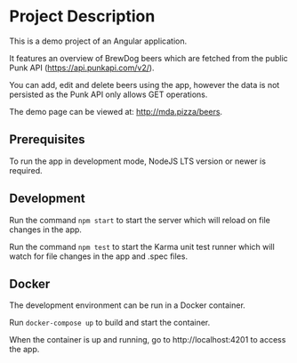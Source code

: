 # Project Description
This is a demo project of an Angular application.

It features an overview of BrewDog beers which are fetched from the public Punk API (https://api.punkapi.com/v2/).

You can add, edit and delete beers using the app, however the data is not persisted as the Punk API only allows GET operations.

The demo page can be viewed at: http://mda.pizza/beers.
## Prerequisites
To run the app in development mode, NodeJS LTS version or newer is required.
## Development
Run the command `npm start` to start the server which will reload on file changes in the app.

Run the command `npm test` to start the Karma unit test runner which will watch for file changes in the app and .spec files.
## Docker
The development environment can be run in a Docker container.

Run `docker-compose up` to build and start the container.

When the container is up and running, go to http://localhost:4201 to access the app.

